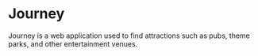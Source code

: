 # Journey
Journey is a web application used to find attractions such as pubs, theme parks, and other entertainment venues.

